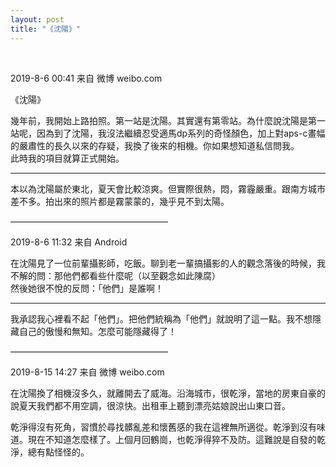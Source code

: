 ```yaml
---
layout: post
title: "《沈陽》"
---
```


  
&nbsp;
&nbsp;




2019-8-6 00:41 来自 微博 weibo.com

《沈陽》

幾年前，我開始上路拍照。第一站是沈陽。其實還有第零站。為什麼說沈陽是第一站呢，因為到了沈陽，我沒法繼續忍受適馬dp系列的奇怪顏色，加上對aps-c畫幅的嚴肅性的長久以來的存疑，我換了後來的相機。你如果想知道私信問我。
<br>此時我的項目就算正式開始。

---

本以為沈陽屬於東北，夏天會比較涼爽。但實際很熱，悶，霧霾嚴重。跟南方城市差不多。拍出來的照片都是霧蒙蒙的，幾乎見不到太陽。

——————————————————

2019-8-6 11:32 来自 Android

在沈陽見了一位前輩攝影師，吃飯。聊到老一輩搞攝影的人的觀念落後的時候，我不解的問：那他們都看些什麼呢（以至觀念如此陳腐）
<br>然後她很不悅的反問：「他們」是誰啊！

---

我承認我心裡看不起「他們」。把他們統稱為「他們」就說明了這一點。我不想隱藏自己的傲慢和無知。怎麼可能隱藏得了！ ​​​​

——————————————————

2019-8-15 14:27 来自 微博 weibo.com

在沈陽換了相機沒多久，就離開去了威海。沿海城市，很乾淨，當地的房東自豪的說夏天我們都不用空調，很涼快。出租車上聽到漂亮姑娘說出山東口音。

乾淨得沒有死角，習慣於尋找髒亂差和懷舊感的我在這裡無所適從。乾淨到沒有味道。現在不知道怎麼樣了。上個月回鶴崗，也乾淨得猝不及防。這難說是自發的乾淨，總有點怪怪的。
